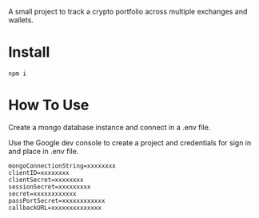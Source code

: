 A small project to track a crypto portfolio across multiple exchanges and wallets. 

# Install

`npm i` 

# How To Use

Create a mongo database instance and connect in a .env file.

Use the Google dev console to create a project and credentials for sign in and place in .env file.

```
mongoConnectionString=xxxxxxxx
clientID=xxxxxxxx
clientSecret=xxxxxxxx
sessionSecret=xxxxxxxxx
secret=xxxxxxxxxxxx
passPortSecret=xxxxxxxxxxxx
callbackURL=xxxxxxxxxxxxxx
```